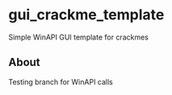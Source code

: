# gui_crackme_template
Simple WinAPI GUI template for crackmes

<h2>About</h2>

Testing branch for WinAPI calls